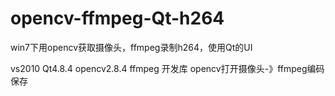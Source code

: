 # opencv-ffmpeg-Qt-h264
win7下用opencv获取摄像头，ffmpeg录制h264，使用Qt的UI

vs2010
Qt4.8.4
opencv2.8.4
ffmpeg 开发库
opencv打开摄像头-》ffmpeg编码保存
